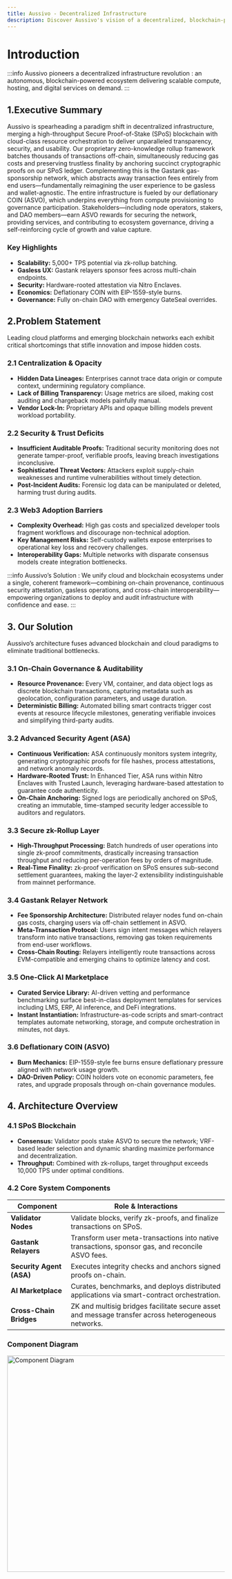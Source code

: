 ```yaml
---
title: Aussivo - Decentralized Infrastructure
description: Discover Aussivo's vision of a decentralized, blockchain-powered digital infrastructure for everyone.
---
```


# Introduction


:::info Aussivo pioneers a decentralized infrastructure revolution :
an autonomous, blockchain-powered ecosystem delivering scalable compute, hosting, and digital services on demand.
:::

## 1.Executive Summary

Aussivo is spearheading a paradigm shift in decentralized infrastructure, merging a high-throughput Secure Proof-of-Stake (SPoS) blockchain with cloud-class resource orchestration to deliver unparalleled transparency, security, and usability. Our proprietary zero-knowledge rollup framework batches thousands of transactions off-chain, simultaneously reducing gas costs and preserving trustless finality by anchoring succinct cryptographic proofs on our SPoS ledger. Complementing this is the Gastank gas-sponsorship network, which abstracts away transaction fees entirely from end users—fundamentally reimagining the user experience to be gasless and wallet-agnostic. The entire infrastructure is fueled by our deflationary COIN (ASVO), which underpins everything from compute provisioning to governance participation. Stakeholders—including node operators, stakers, and DAO members—earn ASVO rewards for securing the network, providing services, and contributing to ecosystem governance, driving a self-reinforcing cycle of growth and value capture.

### Key Highlights

- **Scalability:** 5,000+ TPS potential via zk-rollup batching.
- **Gasless UX:** Gastank relayers sponsor fees across multi-chain endpoints.
- **Security:** Hardware-rooted attestation via Nitro Enclaves.
- **Economics:** Deflationary COIN with EIP-1559-style burns.
- **Governance:** Fully on-chain DAO with emergency GateSeal overrides.


## 2.Problem Statement

Leading cloud platforms and emerging blockchain networks each exhibit critical shortcomings that stifle innovation and impose hidden costs.

### 2.1 Centralization & Opacity

- **Hidden Data Lineages:** Enterprises cannot trace data origin or compute context, undermining regulatory compliance.
- **Lack of Billing Transparency:** Usage metrics are siloed, making cost auditing and chargeback models painfully manual.
- **Vendor Lock-In:** Proprietary APIs and opaque billing models prevent workload portability.

### 2.2 Security & Trust Deficits

- **Insufficient Auditable Proofs:** Traditional security monitoring does not generate tamper-proof, verifiable proofs, leaving breach investigations inconclusive.
- **Sophisticated Threat Vectors:** Attackers exploit supply-chain weaknesses and runtime vulnerabilities without timely detection.
- **Post-Incident Audits:** Forensic log data can be manipulated or deleted, harming trust during audits.

### 2.3 Web3 Adoption Barriers

- **Complexity Overhead:** High gas costs and specialized developer tools fragment workflows and discourage non-technical adoption.
- **Key Management Risks:** Self-custody wallets expose enterprises to operational key loss and recovery challenges.
- **Interoperability Gaps:** Multiple networks with disparate consensus models create integration bottlenecks.

:::info Aussivo’s Solution :
We unify cloud and blockchain ecosystems under a single, coherent framework—combining on-chain provenance, continuous security attestation, gasless operations, and cross-chain interoperability—empowering organizations to deploy and audit infrastructure with confidence and ease.
:::

## 3. Our Solution

Aussivo’s architecture fuses advanced blockchain and cloud paradigms to eliminate traditional bottlenecks.

### 3.1 On-Chain Governance & Auditability

- **Resource Provenance:** Every VM, container, and data object logs as discrete blockchain transactions, capturing metadata such as geolocation, configuration parameters, and usage duration.
- **Deterministic Billing:** Automated billing smart contracts trigger cost events at resource lifecycle milestones, generating verifiable invoices and simplifying third-party audits.

### 3.2 Advanced Security Agent (ASA)

- **Continuous Verification:** ASA continuously monitors system integrity, generating cryptographic proofs for file hashes, process attestations, and network anomaly records.
- **Hardware-Rooted Trust:** In Enhanced Tier, ASA runs within Nitro Enclaves with Trusted Launch, leveraging hardware-based attestation to guarantee code authenticity.
- **On-Chain Anchoring:** Signed logs are periodically anchored on SPoS, creating an immutable, time-stamped security ledger accessible to auditors and regulators.

### 3.3 Secure zk-Rollup Layer

- **High-Throughput Processing:** Batch hundreds of user operations into single zk-proof commitments, drastically increasing transaction throughput and reducing per-operation fees by orders of magnitude.
- **Real-Time Finality:** zk-proof verification on SPoS ensures sub-second settlement guarantees, making the layer-2 extensibility indistinguishable from mainnet performance.

### 3.4 Gastank Relayer Network

- **Fee Sponsorship Architecture:** Distributed relayer nodes fund on-chain gas costs, charging users via off-chain settlement in ASVO.
- **Meta-Transaction Protocol:** Users sign intent messages which relayers transform into native transactions, removing gas token requirements from end-user workflows.
- **Cross-Chain Routing:** Relayers intelligently route transactions across EVM-compatible and emerging chains to optimize latency and cost.

### 3.5 One-Click AI Marketplace

- **Curated Service Library:** AI-driven vetting and performance benchmarking surface best-in-class deployment templates for services including LMS, ERP, AI inference, and DeFi integrations.
- **Instant Instantiation:** Infrastructure-as-code scripts and smart-contract templates automate networking, storage, and compute orchestration in minutes, not days.

### 3.6 Deflationary COIN (ASVO)

- **Burn Mechanics:** EIP-1559-style fee burns ensure deflationary pressure aligned with network usage growth.
- **DAO-Driven Policy:** COIN holders vote on economic parameters, fee rates, and upgrade proposals through on-chain governance modules.


## 4. Architecture Overview

### 4.1 SPoS Blockchain

- **Consensus:** Validator pools stake ASVO to secure the network; VRF-based leader selection and dynamic sharding maximize performance and decentralization.
- **Throughput:** Combined with zk-rollups, target throughput exceeds 10,000 TPS under optimal conditions.

### 4.2 Core System Components

| **Component**         | **Role & Interactions**                                                                 |
|-----------------------|------------------------------------------------------------------------------------------|
| **Validator Nodes**   | Validate blocks, verify zk-proofs, and finalize transactions on SPoS.                    |
| **Gastank Relayers**  | Transform user meta-transactions into native transactions, sponsor gas, and reconcile ASVO fees. |
| **Security Agent (ASA)** | Executes integrity checks and anchors signed proofs on-chain.                        |
| **AI Marketplace**     | Curates, benchmarks, and deploys distributed applications via smart-contract orchestration. |
| **Cross-Chain Bridges** | ZK and multisig bridges facilitate secure asset and message transfer across heterogeneous networks. |

### Component Diagram
<img src="/img/component-diagram.png" alt="Component Diagram" width="1000" height="500" />
